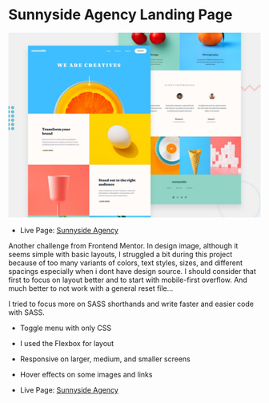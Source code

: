 # Sunnyside Agency Landing Page

![Screen](/design/desktop-preview.jpg "Desktop Preview")

- Live Page: [Sunnyside Agency](https://happy-saha-9c8a0d.netlify.app/)

Another challenge from Frontend Mentor. In design image, although it seems simple with basic layouts, I struggled a bit during this project because of too many variants of colors, text styles, sizes, and different spacings especially when i dont have design source. I should consider that first to focus on layout better and to start with mobile-first overflow. And much better to not work with a general reset file...

I tried to focus more on SASS shorthands and write faster and easier code with SASS.

- Toggle menu with only CSS
- I used the Flexbox for layout
- Responsive on larger, medium, and smaller screens
- Hover effects on some images and links

- Live Page: [Sunnyside Agency](https://happy-saha-9c8a0d.netlify.app/)
